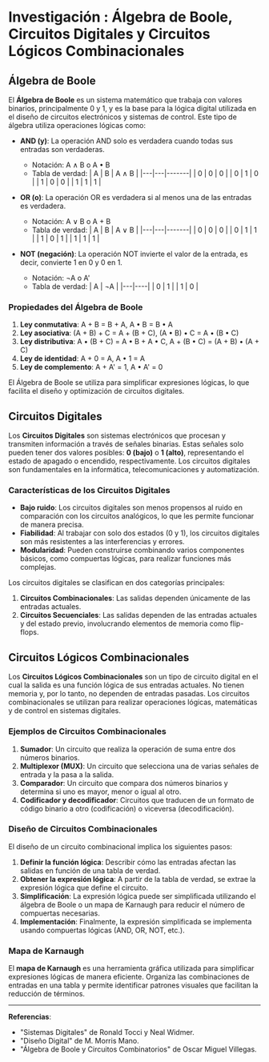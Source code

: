 # Investigación : Álgebra de Boole, Circuitos Digitales y Circuitos Lógicos Combinacionales

## Álgebra de Boole

El **Álgebra de Boole** es un sistema matemático que trabaja con valores binarios, principalmente 0 y 1, y es la base para la lógica digital utilizada en el diseño de circuitos electrónicos y sistemas de control. Este tipo de álgebra utiliza operaciones lógicas como:

- **AND (y)**: La operación AND solo es verdadera cuando todas sus entradas son verdaderas.
  - Notación: A ∧ B o A • B
  - Tabla de verdad: 
    | A | B | A ∧ B |
    |---|---|-------|
    | 0 | 0 |   0   |
    | 0 | 1 |   0   |
    | 1 | 0 |   0   |
    | 1 | 1 |   1   |
  
- **OR (o)**: La operación OR es verdadera si al menos una de las entradas es verdadera.
  - Notación: A ∨ B o A + B
  - Tabla de verdad:
    | A | B | A ∨ B |
    |---|---|-------|
    | 0 | 0 |   0   |
    | 0 | 1 |   1   |
    | 1 | 0 |   1   |
    | 1 | 1 |   1   |

- **NOT (negación)**: La operación NOT invierte el valor de la entrada, es decir, convierte 1 en 0 y 0 en 1.
  - Notación: ¬A o A'
  - Tabla de verdad:
    | A | ¬A |
    |---|----|
    | 0 |  1 |
    | 1 |  0 |

### Propiedades del Álgebra de Boole

1. **Ley conmutativa**: A + B = B + A, A • B = B • A
2. **Ley asociativa**: (A + B) + C = A + (B + C), (A • B) • C = A • (B • C)
3. **Ley distributiva**: A • (B + C) = A • B + A • C, A + (B • C) = (A + B) • (A + C)
4. **Ley de identidad**: A + 0 = A, A • 1 = A
5. **Ley de complemento**: A + A' = 1, A • A' = 0

El Álgebra de Boole se utiliza para simplificar expresiones lógicas, lo que facilita el diseño y optimización de circuitos digitales.

## Circuitos Digitales

Los **Circuitos Digitales** son sistemas electrónicos que procesan y transmiten información a través de señales binarias. Estas señales solo pueden tener dos valores posibles: **0 (bajo)** o **1 (alto)**, representando el estado de apagado o encendido, respectivamente. Los circuitos digitales son fundamentales en la informática, telecomunicaciones y automatización.

### Características de los Circuitos Digitales

- **Bajo ruido**: Los circuitos digitales son menos propensos al ruido en comparación con los circuitos analógicos, lo que les permite funcionar de manera precisa.
- **Fiabilidad**: Al trabajar con solo dos estados (0 y 1), los circuitos digitales son más resistentes a las interferencias y errores.
- **Modularidad**: Pueden construirse combinando varios componentes básicos, como compuertas lógicas, para realizar funciones más complejas.

Los circuitos digitales se clasifican en dos categorías principales:

1. **Circuitos Combinacionales**: Las salidas dependen únicamente de las entradas actuales.
2. **Circuitos Secuenciales**: Las salidas dependen de las entradas actuales y del estado previo, involucrando elementos de memoria como flip-flops.

## Circuitos Lógicos Combinacionales

Los **Circuitos Lógicos Combinacionales** son un tipo de circuito digital en el cual la salida es una función lógica de sus entradas actuales. No tienen memoria y, por lo tanto, no dependen de entradas pasadas. Los circuitos combinacionales se utilizan para realizar operaciones lógicas, matemáticas y de control en sistemas digitales.

### Ejemplos de Circuitos Combinacionales

1. **Sumador**: Un circuito que realiza la operación de suma entre dos números binarios.
2. **Multiplexor (MUX)**: Un circuito que selecciona una de varias señales de entrada y la pasa a la salida.
3. **Comparador**: Un circuito que compara dos números binarios y determina si uno es mayor, menor o igual al otro.
4. **Codificador y decodificador**: Circuitos que traducen de un formato de código binario a otro (codificación) o viceversa (decodificación).

### Diseño de Circuitos Combinacionales

El diseño de un circuito combinacional implica los siguientes pasos:

1. **Definir la función lógica**: Describir cómo las entradas afectan las salidas en función de una tabla de verdad.
2. **Obtener la expresión lógica**: A partir de la tabla de verdad, se extrae la expresión lógica que define el circuito.
3. **Simplificación**: La expresión lógica puede ser simplificada utilizando el álgebra de Boole o un mapa de Karnaugh para reducir el número de compuertas necesarias.
4. **Implementación**: Finalmente, la expresión simplificada se implementa usando compuertas lógicas (AND, OR, NOT, etc.).

### Mapa de Karnaugh

El **mapa de Karnaugh** es una herramienta gráfica utilizada para simplificar expresiones lógicas de manera eficiente. Organiza las combinaciones de entradas en una tabla y permite identificar patrones visuales que facilitan la reducción de términos.

---

**Referencias**:
- "Sistemas Digitales" de Ronald Tocci y Neal Widmer.
- "Diseño Digital" de M. Morris Mano.
- "Álgebra de Boole y Circuitos Combinatorios" de Oscar Miguel Villegas.
